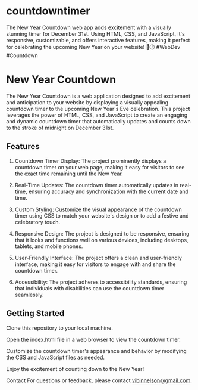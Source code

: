# countdowntimer
The New Year Countdown web app adds excitement with a visually stunning timer for December 31st. Using HTML, CSS, and JavaScript, it's responsive, customizable, and offers interactive features, making it perfect for celebrating the upcoming New Year on your website! 🎉🕛 #WebDev #Countdown

# New Year Countdown
The New Year Countdown is a web application designed to add excitement and anticipation to your website by displaying a visually appealing countdown timer to the upcoming New Year's Eve celebration. This project leverages the power of HTML, CSS, and JavaScript to create an engaging and dynamic countdown timer that automatically updates and counts down to the stroke of midnight on December 31st.

## Features
1. Countdown Timer Display: 
The project prominently displays a countdown timer on your web page, making it easy for visitors to see the exact time remaining until the New Year.

2. Real-Time Updates: The countdown timer automatically updates in real-time, ensuring accuracy and synchronization with the current date and time.

3. Custom Styling: Customize the visual appearance of the countdown timer using CSS to match your website's design or to add a festive and celebratory touch.

4. Responsive Design: The project is designed to be responsive, ensuring that it looks and functions well on various devices, including desktops, tablets, and mobile phones.

5. User-Friendly Interface: The project offers a clean and user-friendly interface, making it easy for visitors to engage with and share the countdown timer.

6. Accessibility: The project adheres to accessibility standards, ensuring that individuals with disabilities can use the countdown timer seamlessly.

## Getting Started
Clone this repository to your local machine.

Open the index.html file in a web browser to view the countdown timer.

Customize the countdown timer's appearance and behavior by modifying the CSS and JavaScript files as needed.

Enjoy the excitement of counting down to the New Year!


Contact
For questions or feedback, please contact vibinnelson@gmail.com.
